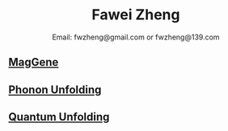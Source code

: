# <center>Fawei Zheng</center>
 <center> Email: fwzheng@gmail.com or fwzheng@139.com</center>

## [MagGene](/MG/MG.html)
## [Phonon Unfolding](/PU/PU.html)
## [Quantum Unfolding](/QU/QU.html)

